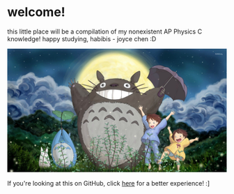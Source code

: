 # welcome!

this little place will be a compilation of my nonexistent AP Physics C knowledge! happy studying, habibis - joyce chen :D&#x20;

![me & u all happily studying ap physics :)](.gitbook/assets/776645.jpg)

If you're looking at this on GitHub, click [here](https://joyce-chen.gitbook.io/ap-physics-c-e-and-m/) for a better experience! :]
